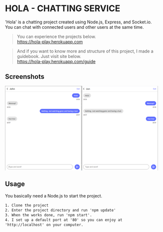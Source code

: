 # HOLA - CHATTING SERVICE
'Hola' is a chatting project created using Node.js, Express, and Socket&#46;io. You  can chat with connected users and other users at the same time.

> You can experience the projects below.  
> <a href="https://hola-play.herokuapp.com" target="_blank">https://hola-play.herokuapp.com</a>


>And if you want to know more and structure of this project, I made a guidebook. Just visit site below.    
<a href="https://hola-play.herokuapp.com/guide" target="_blank">https://hola-play.herokuapp.com/guide</a>

Screenshots
-----------
<img src="https://raw.githubusercontent.com/ypjun100/Hola/master/public/images_guide/guide_img1.PNG">

## Usage
You basically need a Node.js to start the project.   
```
1. Clone the project
2. Enter the project directory and run 'npm update'
3. When the works done, run 'npm start'.
4. I set up a default port at '80' so you can enjoy at 'http://localhost' on your computer.